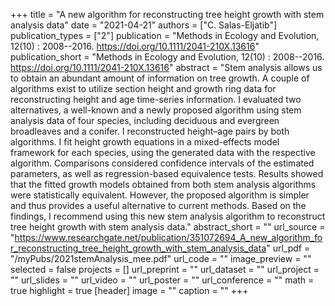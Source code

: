 +++
title = "A new algorithm for reconstructing tree height growth with stem analysis data"
date = "2021-04-21"
authors = ["C. Salas-Eljatib"]
publication_types = ["2"]
publication = "Methods in Ecology and Evolution, 12(10) : 2008--2016. https://doi.org/10.1111/2041-210X.13616"
publication_short = "Methods in Ecology and Evolution, 12(10) : 2008--2016. https://doi.org/10.1111/2041-210X.13616"
abstract = "Stem analysis allows us to obtain an abundant amount of information on tree growth. A couple of algorithms exist to utilize section height and growth ring data for reconstructing height and age time-series information. I evaluated two alternatives, a well-known and a newly proposed algorithm using stem analysis data of four species, including deciduous and evergreen broadleaves and a conifer. I reconstructed height–age pairs by both algorithms. I fit height growth equations in a mixed-effects model framework for each species, using the generated data with the respective algorithm. Comparisons considered confidence intervals of the estimated parameters, as well as regression-based equivalence tests. Results showed that the fitted growth models obtained from both stem analysis algorithms were statistically equivalent. However, the proposed algorithm is simpler and thus provides a useful alternative to current methods. Based on the findings, I recommend using this new stem analysis algorithm to reconstruct tree height growth with stem analysis data."
abstract_short = ""
url_source = "https://www.researchgate.net/publication/351072694_A_new_algorithm_for_reconstructing_tree_height_growth_with_stem_analysis_data"
url_pdf = "/myPubs/2021stemAnalysis_mee.pdf"
url_code = ""
image_preview = ""
selected = false
projects = []
url_preprint = ""
url_dataset = ""
url_project = ""
url_slides = ""
url_video = ""
url_poster = ""
url_conference = ""
math = true
highlight = true
[header]
image = ""
caption = ""
+++
